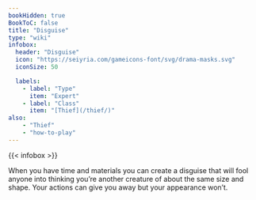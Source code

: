 ```yaml
---
bookHidden: true
BookToC: false
title: "Disguise"
type: "wiki"
infobox:
  header: "Disguise"
  icon: "https://seiyria.com/gameicons-font/svg/drama-masks.svg"
  iconSize: 50

  labels:
    - label: "Type"
      item: "Expert"
    - label: "Class"
      item: "[Thief](/thief/)"
also:
    - "Thief"
    - "how-to-play"
---
```


{{< infobox >}}

When you have time and materials you can create a disguise that will fool anyone into thinking you’re another creature of about the same size and shape. Your actions can give you away but your appearance won’t.